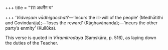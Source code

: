 +++
title = "111 अधर्मेण च"

+++
‘*Vidveṣam vādhigacchati*’—‘Incurs the ill-will of the people’
(Medhātithi and Govindarāja);—‘loses the reward’ (Rāghavānanda);—‘incurs
the other party’s enmity’ (Kullūka).

This verse is quoted in *Vīramitrodaya* (Saṃskāra, p. 516), as laying
down the duties of the Teacher.


